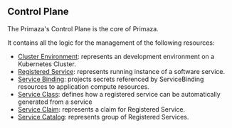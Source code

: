 ## Control Plane

The Primaza's Control Plane is the core of Primaza.

It contains all the logic for the management of the following resources:
* [Cluster Environment](./entities/clusterenvironment.md): represents an development environment on a Kubernetes Cluster.
* [Registered Service](./entities/registeredservice.md): represents running instance of a software service.
* [Service Binding](./entities/servicebinding.md): projects secrets referenced by ServiceBinding resources to application compute resources.
* [Service Class](./entities/serviceclass.md): defines how a registered service can be automatically generated from a service
* [Service Claim](./entities/serviceclaim.md): represents a claim for Registered Service.
* [Service Catalog](./entities/servicecatalog.md): represents group of Registered Services.
